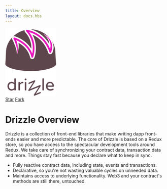 ```yaml
---
title: Overview
layout: docs.hbs
---
```


<div class="text-center">
  <img style="max-width: 160px;" src="/img/drizzle-logo-dark.svg" alt="Drizzle Logo" />
  <div class="docs-badges">
    <a class="github-button" href="https://github.com/trufflesuite/drizzle" data-icon="octicon-star" data-show-count="true" aria-label="Star trufflesuite/drizzle on GitHub">Star</a>
    <a class="github-button" href="https://github.com/trufflesuite/drizzle/fork" data-icon="octicon-repo-forked" data-show-count="true" aria-label="Fork trufflesuite/drizzle on GitHub">Fork</a>
  </div>
</div>

# Drizzle Overview

Drizzle is a collection of front-end libraries that make writing dapp front-ends easier and more predictable. The core of Drizzle is based on a Redux store, so you have access to the spectacular development tools around Redux. We take care of synchronizing your contract data, transaction data and more. Things stay fast because you declare what to keep in sync.

- Fully reactive contract data, including state, events and transactions.
- Declarative, so you're not wasting valuable cycles on unneeded data.
- Maintains access to underlying functionality. Web3 and your contract's methods are still there, untouched.

<script async defer src="https://buttons.github.io/buttons.js"></script>